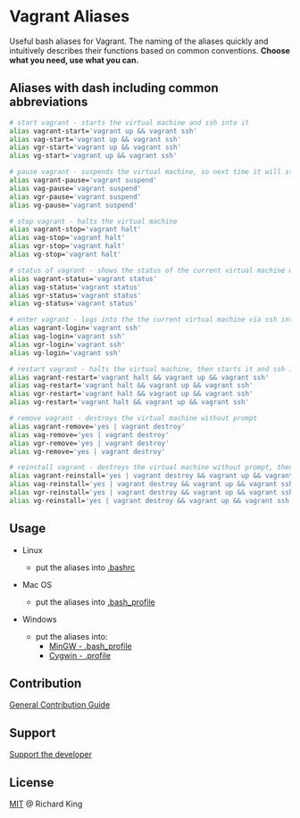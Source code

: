 # Vagrant Aliases

Useful bash aliases for Vagrant. The naming of the aliases quickly and intuitively describes their functions
based on common conventions. **Choose what you need, use what you can.**

## Aliases with dash including common abbreviations

```bash
# start vagrant - starts the virtual machine and ssh into it
alias vagrant-start='vagrant up && vagrant ssh'
alias vag-start='vagrant up && vagrant ssh'
alias vgr-start='vagrant up && vagrant ssh'
alias vg-start='vagrant up && vagrant ssh'

# pause vagrant - suspends the virtual machine, so next time it will start just a couple of seconds
alias vagrant-pause='vagrant suspend'
alias vag-pause='vagrant suspend'
alias vgr-pause='vagrant suspend'
alias vg-pause='vagrant suspend'

# stop vagrant - halts the virtual machine
alias vagrant-stop='vagrant halt'
alias vag-stop='vagrant halt'
alias vgr-stop='vagrant halt'
alias vg-stop='vagrant halt'

# status of vagrant - shows the status of the current virtual machine whether it is on or not
alias vagrant-status='vagrant status'
alias vag-status='vagrant status'
alias vgr-status='vagrant status'
alias vg-status='vagrant status'

# enter vagrant - logs into the the current virtual machine via ssh into it if it is running
alias vagrant-login='vagrant ssh'
alias vag-login='vagrant ssh'
alias vgr-login='vagrant ssh'
alias vg-login='vagrant ssh'

# restart vagrant - halts the virtual machine, then starts it and ssh into it
alias vagrant-restart='vagrant halt && vagrant up && vagrant ssh'
alias vag-restart='vagrant halt && vagrant up && vagrant ssh'
alias vgr-restart='vagrant halt && vagrant up && vagrant ssh'
alias vg-restart='vagrant halt && vagrant up && vagrant ssh'

# remove vagrant - destroys the virtual machine without prompt
alias vagrant-remove='yes | vagrant destroy'
alias vag-remove='yes | vagrant destroy'
alias vgr-remove='yes | vagrant destroy'
alias vg-remove='yes | vagrant destroy'

# reinstall vagrant - destroys the virtual machine without prompt, then starts it and ssh into it
alias vagrant-reinstall='yes | vagrant destroy && vagrant up && vagrant ssh'
alias vag-reinstall='yes | vagrant destroy && vagrant up && vagrant ssh'
alias vgr-reinstall='yes | vagrant destroy && vagrant up && vagrant ssh'
alias vg-reinstall='yes | vagrant destroy && vagrant up && vagrant ssh'
```

## Usage

- Linux
  - put the aliases into [.bashrc][linux-link]

- Mac OS
  - put the aliases into [.bash_profile][macos-link]

- Windows
  - put the aliases into:
    - [MinGW - .bash_profile][mingw-link]
    - [Cygwin - .profile][mingw-link]

## Contribution

[General Contribution Guide](https://github.com/richrdkng/general-contribution-guide)

## Support

[Support the developer](http://richrdkng.github.io/support)

## License

[MIT](https://opensource.org/licenses/MIT) @ Richard King

[linux-link]: http://askubuntu.com/questions/127056/where-is-bashrc
[macos-link]: http://superuser.com/questions/147043/where-to-find-the-bashrc-file-on-mac-os-x-snow-leopard-and-lion
[mingw-link]: http://superuser.com/questions/405342/mingw-bash-profile
[cygwin-link]: https://www.cygwin.com/cygwin-ug-net/setup-files.html